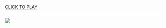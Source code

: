 
<a href="https://premium76.site?title=maze_games_unblocked&ref=13M">CLICK TO PLAY</a></h3>
<hr>

<a href="https://premium76.site?title=maze_games_unblocked&ref=13M"><img src="https://clearcache.store/games.png"></a>


